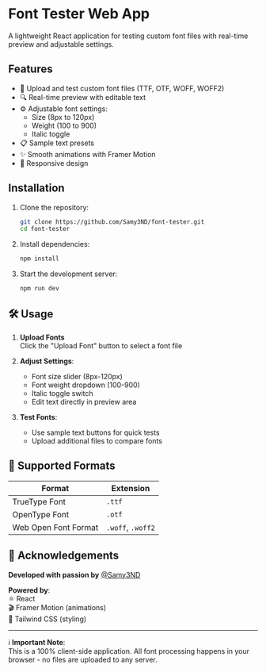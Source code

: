 # Font Tester Web App

A lightweight React application for testing custom font files with real-time preview and adjustable settings.

## Features

- 🎨 Upload and test custom font files (TTF, OTF, WOFF, WOFF2)
- 🔍 Real-time preview with editable text
- ⚙️ Adjustable font settings:
  - Size (8px to 120px)
  - Weight (100 to 900)
  - Italic toggle
- 📋 Sample text presets
- ✨ Smooth animations with Framer Motion
- 📱 Responsive design

## Installation

1. Clone the repository:
   ```bash
   git clone https://github.com/Samy3ND/font-tester.git
   cd font-tester

2. Install dependencies:    
   ```bash
   npm install

3. Start the development server:
   ```bash
   npm run dev

## 🛠️ Usage

1. **Upload Fonts**  
   Click the "Upload Font" button to select a font file

2. **Adjust Settings**:
   - Font size slider (8px-120px)
   - Font weight dropdown (100-900)
   - Italic toggle switch
   - Edit text directly in preview area

3. **Test Fonts**:
   - Use sample text buttons for quick tests
   - Upload additional files to compare fonts

## 📁 Supported Formats
| Format | Extension |
|--------|-----------|
| TrueType Font | `.ttf` |
| OpenType Font | `.otf` |
| Web Open Font Format | `.woff`, `.woff2` |

## 🙏 Acknowledgements

**Developed with passion by** [@Samy3ND](https://github.com/Samy3ND)  

**Powered by**:  
⚛️ React  
🎬 Framer Motion (animations)  
🎨 Tailwind CSS (styling)  

---

ℹ️ **Important Note**:  
This is a 100% client-side application. All font processing happens in your browser - no files are uploaded to any server.
